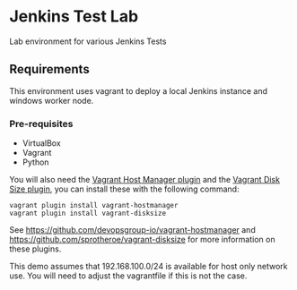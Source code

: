 # Jenkins Test Lab
Lab environment for various Jenkins Tests

## Requirements

This environment uses vagrant to deploy a local Jenkins instance and windows worker node.

### Pre-requisites

* VirtualBox
* Vagrant
* Python

You will also need the [Vagrant Host Manager plugin](https://github.com/devopsgroup-io/vagrant-hostmanager) and the [Vagrant Disk Size plugin](http://github.com/sprotheroe/vagrant-disksize/), you can install these with the following command:

```
vagrant plugin install vagrant-hostmanager
vagrant plugin install vagrant-disksize
```

See <https://github.com/devopsgroup-io/vagrant-hostmanager> and <https://github.com/sprotheroe/vagrant-disksize> for more information on these plugins.

This demo assumes that 192.168.100.0/24 is available for host only network use.  You will need to adjust the vagrantfile if this is not the case.